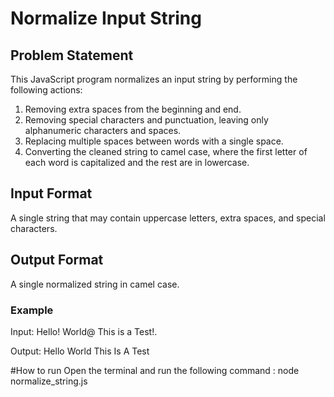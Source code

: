 # Normalize Input String

## Problem Statement

This JavaScript program normalizes an input string by performing the following actions:
1. Removing extra spaces from the beginning and end.
2. Removing special characters and punctuation, leaving only alphanumeric characters and spaces.
3. Replacing multiple spaces between words with a single space.
4. Converting the cleaned string to camel case, where the first letter of each word is capitalized and the rest are in lowercase.

## Input Format

A single string that may contain uppercase letters, extra spaces, and special characters.

## Output Format

A single normalized string in camel case.

### Example

Input:
 Hello! World@ This is a Test!.


Output:
Hello World This Is A Test

#How to run 
Open the terminal and run the following command :
node normalize_string.js
